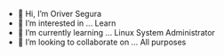 - 👋 Hi, I’m Oriver Segura
- 👀 I’m interested in ... Learn  
- 🌱 I’m currently learning ... Linux System Administrator  
- 💞️ I’m looking to collaborate on ... All purposes  


<!---
unixthec/unixthec is a ✨ special ✨ repository because its `README.md` (this file) appears on your GitHub profile.
You can click the Preview link to take a look at your changes.
--->
